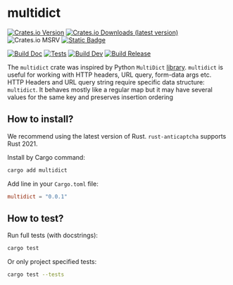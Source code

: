 # multidict

[![Crates.io Version](https://img.shields.io/crates/v/rust-anticaptcha?label=Version&style=flat&color=green)](https://crates.io/crates/rust-anticaptcha)
[![Crates.io Downloads (latest version)](https://img.shields.io/crates/dv/rust-anticaptcha?style=flat&label=Downloads&color=blue)](https://crates.io/crates/rust-anticaptcha)
![Crates.io MSRV](https://img.shields.io/crates/msrv/rust-anticaptcha?label=cargo)
[![Static Badge](https://img.shields.io/badge/docs-docs.rs-green?label=Documentation&labelColor=gray)](https://docs.rs/rust-anticaptcha/)


[![Build Doc](https://github.com/Red-Panda-Dev/multidict/actions/workflows/build_doc.yml/badge.svg?branch=master)](https://github.com/Red-Panda-Dev/multidict/actions/workflows/build_doc.yml)
[![Tests](https://github.com/Red-Panda-Dev/multidict/actions/workflows/test.yml/badge.svg?branch=master)](https://github.com/Red-Panda-Dev/multidict/actions/workflows/test.yml)
[![Build Dev](https://github.com/Red-Panda-Dev/multidict/actions/workflows/build_dev.yml/badge.svg?branch=master)](https://github.com/Red-Panda-Dev/multidict/actions/workflows/build_dev.yml)
[![Build Release](https://github.com/Red-Panda-Dev/multidict/actions/workflows/build_release.yml/badge.svg?branch=master)](https://github.com/Red-Panda-Dev/multidict/actions/workflows/build_release.yml)

The `multidict` crate was inspired by Python `MultiDict` [library](https://multidict.aio-libs.org/en/stable/).
`multidict` is useful for working with HTTP headers, URL query, form-data args etc.
HTTP Headers and URL query string require specific data structure: `multidict`.
It behaves mostly like a regular map but it may have several values for the same key and preserves insertion ordering

## How to install?

We recommend using the latest version of Rust. `rust-anticaptcha` supports Rust 2021.

Install by Cargo command:
```bash
cargo add multidict
```

Add line in your `Cargo.toml` file:
```toml
multidict = "0.0.1"
```

## How to test?

Run full tests (with docstrings):
```bash
cargo test
```
Or only project specified tests:
 ```bash
 cargo test --tests
 ```
